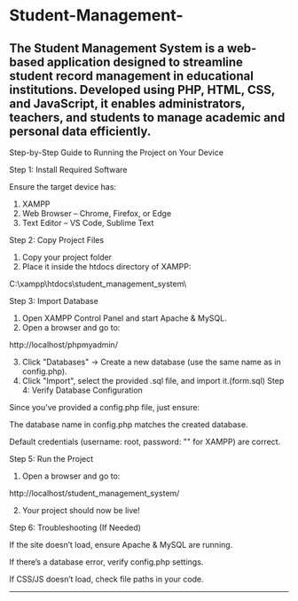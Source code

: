 # Student-Management-
The Student Management System is a web-based application designed to streamline student record management in educational institutions. Developed using PHP, HTML, CSS, and JavaScript, it enables administrators, teachers, and students to manage academic and personal data efficiently.
---

Step-by-Step Guide to Running the Project on Your Device

Step 1: Install Required Software

Ensure the target device has:

1. XAMPP 
2. Web Browser – Chrome, Firefox, or Edge
3. Text Editor – VS Code, Sublime Text

Step 2: Copy Project Files

1. Copy your project folder
2. Place it inside the htdocs directory of XAMPP:

C:\xampp\htdocs\student_management_system\



Step 3: Import Database

1. Open XAMPP Control Panel and start Apache & MySQL.
2. Open a browser and go to:

http://localhost/phpmyadmin/


3. Click "Databases" → Create a new database (use the same name as in config.php).
4. Click "Import", select the provided .sql file, and import it.(form.sql)
Step 4: Verify Database Configuration

Since you've provided a config.php file, just ensure:

The database name in config.php matches the created database.

Default credentials (username: root, password: "" for XAMPP) are correct.



Step 5: Run the Project

1. Open a browser and go to:

http://localhost/student_management_system/


2. Your project should now be live!



Step 6: Troubleshooting (If Needed)

If the site doesn’t load, ensure Apache & MySQL are running.

If there’s a database error, verify config.php settings.

If CSS/JS doesn’t load, check file paths in your code.



---
